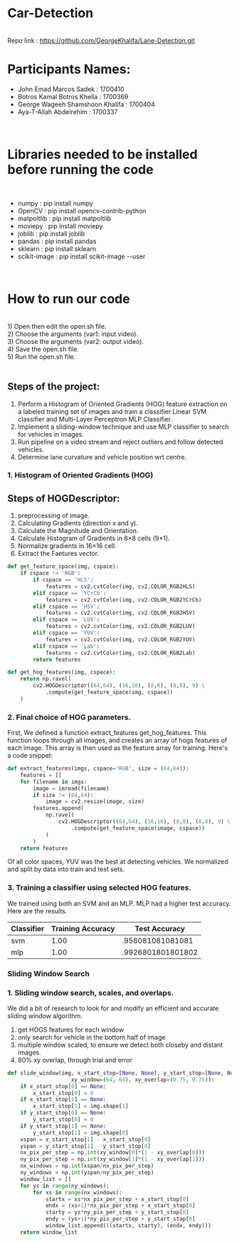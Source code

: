 # Car-Detection
</br>
<span>Repo link : </span><a href="https://github.com/GeorgeKhalifa/Lane-Detection.git">https://github.com/GeorgeKhalifa/Lane-Detection.git</a>
<h1> Participants Names:</br></h1>
<ul>
  <li><span>John Emad Marcos Sadek :</span>  1700410 </li>
  <li><span>Botros Kamal Botros Khella :</span>  1700369</li>
  <li><span>George Wageeh Shamshoon Khalifa :</span>  1700404</li>
  <li><span>Aya-T-Allah Abdelrehim :</span>  1700337</li>
</ul>
</br>

<h1>Libraries needed to be installed before running the code</h1>
</br>
<ul>
  <li><span>numpy :</span>  pip install numpy</li>
  <li><span>OpenCV :</span> pip install opencv-contrib-python</li>
  <li><span>matpoltlib :</span> pip install matpoltlib</li>
  <li><span>moviepy :</span> pip install moviepy</li>
  <li><span>joblib :</span> pip install joblib</li>
  <li><span>pandas :</span> pip install pandas</li>
  <li><span>sklearn :</span> pip install sklearn</li>
  <li><span>scikit-image :</span> pip install scikit-image --user</li>
</ul>
</br>
<h1>How to run our code</h1></br>
1) Open then edit the open.sh file. </br>
2) Choose the arguments (var1: input video).</br>
3) Choose the arguments (var2: output video).</br>
4) Save the open.sh file.</br>
5) Run the open.sh file.</br>

</br>


## Steps of the project:

1) Perform a Histogram of Oriented Gradients (HOG) feature extraction on a labeled training set of images and train a classifier Linear SVM classifier and Multi-Layer Perceptron MLP Classifier. <br/>
2) Implement a sliding-window technique and use MLP classifier to search for vehicles in images. <br/>
3) Run pipeline on a video stream and reject outliers and follow detected vehicles. <br/>
4) Determine lane curvature and vehicle position wrt centre. <br/>

### 1. Histogram of Oriented Gradients (HOG)
## Steps of HOGDescriptor:
1) preprocessing of image.
2) Calculating Gradients (direction x and y).
3) Calculate the Magnitude and Orientation.
4) Calculate Histogram of Gradients in 8×8 cells (9×1).
5) Normalize gradients in 16×16 cell.
6) Extract the Faetures vector. 

```python
def get_feature_space(img, cspace):
    if cspace != 'RGB':
        if cspace == 'HLS':
            features = cv2.cvtColor(img, cv2.COLOR_RGB2HLS)
        elif cspace == 'YCrCb':
            features = cv2.cvtColor(img, cv2.COLOR_RGB2YCrCb)
        elif cspace == 'HSV':
            features = cv2.cvtColor(img, cv2.COLOR_RGB2HSV)
        elif cspace == 'LUV':
            features = cv2.cvtColor(img, cv2.COLOR_RGB2LUV)
        elif cspace == 'YUV':
            features = cv2.cvtColor(img, cv2.COLOR_RGB2YUV)
        elif cspace == 'Lab':
            features = cv2.cvtColor(img, cv2.COLOR_RGB2Lab)
        return features

def get_hog_features(img, cspace):
    return np.ravel(
        cv2.HOGDescriptor((64,64), (16,16), (8,8), (8,8), 9) \
            .compute(get_feature_space(img, cspace))
    )
```
### 2. Final choice of HOG parameters.

First, We defined a function extract_features get_hog_features. This function loops through all images, and creates an array of hogs features of each image. This array is then used as the feature array for training.  Here's a code snippet:
```python
def extract_features(imgs, cspace='RGB', size = (64,64)):
    features = []
    for filename in imgs:
        image = imread(filename)
        if size != (64,64):
            image = cv2.resize(image, size)
        features.append(
            np.ravel(
                cv2.HOGDescriptor((64,64), (16,16), (8,8), (8,8), 9) \
                    .compute(get_feature_space(image, cspace))
            )
        )
    return features
```


Of all color spaces, YUV was the best at detecting vehicles. 
We normalized and split by data into train and test sets.
### 3. Training a classifier using selected HOG features.

We trained using both an SVM and an MLP. MLP had a higher test accuracy. Here are the results. 

|Classifier|Training Accuracy|Test Accuracy|
|----------|-----------------|-------------|
|svm |1.00|.956081081081081|
|mlp |1.00|.9926801801801802|

### Sliding Window Search

### 1. Sliding window search, scales, and overlaps. 

We did a bit of research to look for and modify an efficient and accurate sliding window algorithm.

1. get HOGS features for each window
2. only search for vehicle in the bottom half of image
3. multiple window scaled, to ensure we detect both closeby and distant images. 
4. 80% xy overlap, through trial and error

```python
def slide_window(img, x_start_stop=[None, None], y_start_stop=[None, None], 
                    xy_window=(64, 64), xy_overlap=(0.75, 0.75)):
    if x_start_stop[0] == None:
        x_start_stop[0] = 0
    if x_start_stop[1] == None:
        x_start_stop[1] = img.shape[1]
    if y_start_stop[0] == None:
        y_start_stop[0] = 0
    if y_start_stop[1] == None:
        y_start_stop[1] = img.shape[0]
    xspan = x_start_stop[1] - x_start_stop[0]
    yspan = y_start_stop[1] - y_start_stop[0]
    nx_pix_per_step = np.int(xy_window[0]*(1 - xy_overlap[0]))
    ny_pix_per_step = np.int(xy_window[1]*(1 - xy_overlap[1]))
    nx_windows = np.int(xspan/nx_pix_per_step) 
    ny_windows = np.int(yspan/ny_pix_per_step)
    window_list = []
    for ys in range(ny_windows):
        for xs in range(nx_windows):
            startx = xs*nx_pix_per_step + x_start_stop[0]
            endx = (xs+1)*nx_pix_per_step + x_start_stop[0]
            starty = ys*ny_pix_per_step + y_start_stop[0]
            endy = (ys+1)*ny_pix_per_step + y_start_stop[0]
            window_list.append(((startx, starty), (endx, endy)))
    return window_list
```
